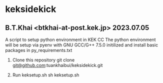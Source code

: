 # keksidekick
## B.T.Khai <btkhai-at-post.kek.jp> 2023.07.05
A script to setup python environment in KEK CC
The python environment will be setup via pyenv
with GNU GCC/G++ 7.5.0 initilized
and install basic packages in py_requirements.txt


1. Clone this repository 
git clone git@github.com:tuankhaibui/keksidekick.git

2. Run keksetup.sh
sh keksetup.sh
